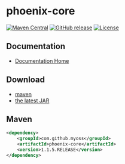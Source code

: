 # phoenix-core

[![Maven Central](https://img.shields.io/maven-central/v/com.github.myoss/phoenix-core.svg)](https://maven-badges.herokuapp.com/maven-central/com.github.myoss/phoenix-core/)
[![GitHub release](https://img.shields.io/github/release/myoss-cloud/phoenix-core.svg)](https://github.com/myoss-cloud/phoenix-core/releases)
[![License](https://img.shields.io/badge/license-Apache%202-4EB1BA.svg)](https://www.apache.org/licenses/LICENSE-2.0.html)

## Documentation

- [Documentation Home](https://github.com/myoss-cloud/phoenix-core/wiki)

## Download

- [maven][1]
- [the latest JAR][2]  

[1]: http://repo1.maven.org/maven2/com/github/myoss/phoenix-core/  
[2]: https://search.maven.org/remote_content?g=com.github.myoss&a=phoenix-core&v=LATEST

## Maven

```xml
<dependency>
    <groupId>com.github.myoss</groupId>
    <artifactId>phoenix-core</artifactId>
    <version>1.1.5.RELEASE</version>
</dependency>
```
